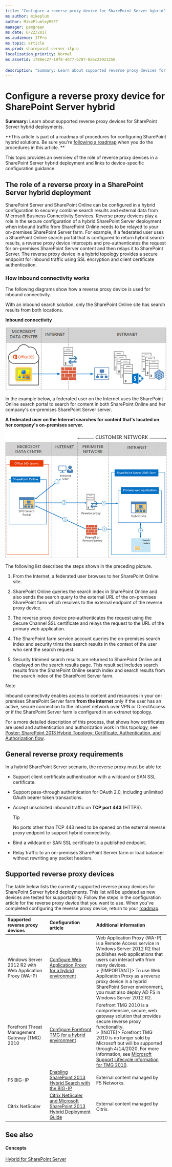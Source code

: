 ```yaml
---
title: "Configure a reverse proxy device for SharePoint Server hybrid"
ms.author: mikeplum
author: MikePlumleyMSFT
manager: pamgreen
ms.date: 6/22/2017
ms.audience: ITPro
ms.topic: article
ms.prod: sharepoint-server-itpro
localization_priority: Normal
ms.assetid: 1780ec27-19f8-4d77-b787-8abc23921258

description: "Summary: Learn about supported reverse proxy devices for SharePoint Server hybrid deployments."
---
```


# Configure a reverse proxy device for SharePoint Server hybrid

 **Summary:** Learn about supported reverse proxy devices for SharePoint Server hybrid deployments. 
  
 **This article is part of a roadmap of procedures for configuring SharePoint hybrid solutions. Be sure you're [following a roadmap](configuration-roadmaps.md) when you do the procedures in this article. **
  
This topic provides an overview of the role of reverse proxy devices in a SharePoint Server hybrid deployment and links to device-specific configuration guidance.
  
    
## The role of a reverse proxy in a SharePoint Server hybrid deployment
<a name="role"> </a>

SharePoint Server and SharePoint Online can be configured in a hybrid configuration to securely combine search results and external data from Microsoft Business Connectivity Services. Reverse proxy devices play a role in the secure configuration of a hybrid SharePoint Server deployment when inbound traffic from SharePoint Online needs to be relayed to your on-premises SharePoint Server farm. For example, if a federated user uses a SharePoint Online search portal that is configured to return hybrid search results, a reverse proxy device intercepts and pre-authenticates the request for on-premises SharePoint Server content and then relays it to SharePoint Server. The reverse proxy device in a hybrid topology provides a secure endpoint for inbound traffic using SSL encryption and client certificate authentication.
  
### How inbound connectivity works

The following diagrams show how a reverse proxy device is used for inbound connectivity.
  
With an inbound search solution, only the SharePoint Online site has search results from both locations.
  
**Inbound connectivity**

![A graphic of an inbound proxy.](../media/Inbound.gif)
  
In the example below, a federated user on the Internet uses the SharePoint Online search portal to search for content in both SharePoint Online and her company's on-premises SharePoint Server server.
  
**A federated user on the Internet searches for content that's located on her company's on-premises server.**

![This graphic explains how extranet users access files through TMG.](../media/Extranet_users_through_TMG.gif)
  
The following list describes the steps shown in the preceding picture.
  
1. From the Internet, a federated user browses to her SharePoint Online site.
    
2. SharePoint Online queries the search index in SharePoint Online and also sends the search query to the external URL of the on-premises SharePoint farm which resolves to the external endpoint of the reverse proxy device.
    
3. The reverse proxy device pre-authenticates the request using the Secure Channel SSL certificate and relays the request to the URL of the primary web application.
    
4. The SharePoint farm service account queries the on-premises search index and security trims the search results in the context of the user who sent the search request.
    
5. Security trimmed search results are returned to SharePoint Online and displayed on the search results page. This result set includes search results from the SharePoint Online search index and search results from the search index of the SharePoint Server farm.
    
> [!NOTE]
> Inbound connectivity enables access to content and resources in your on-premises SharePoint Server farm **from the internet** only if the user has an active, secure connection to the intranet network over VPN or DirectAccess or if the SharePoint Server farm is configured in an extranet topology. 
  
For a more detailed description of this process, that shows how certificates are used and authentication and authorization work in this topology, see [Poster: SharePoint 2013 Hybrid Topology: Certificate, Authentication, and Authorization flow](https://go.microsoft.com/fwlink/?LinkId=392320).
  
## General reverse proxy requirements
<a name="requirements"> </a>

In a hybrid SharePoint Server scenario, the reverse proxy must be able to:
  
- Support client certificate authentication with a wildcard or SAN SSL certificate.
    
- Support pass-through authentication for OAuth 2.0, including unlimited OAuth bearer token transactions.
    
- Accept unsolicited inbound traffic on **TCP port 443** (HTTPS). 
    
    > [!TIP]
    > No ports other than TCP 443 need to be opened on the external reverse proxy endpoint to support hybrid connectivity. 
  
- Bind a wildcard or SAN SSL certificate to a published endpoint.
    
- Relay traffic to an on-premises SharePoint Server farm or load balancer without rewriting any packet headers.
    
## Supported reverse proxy devices
<a name="devices"> </a>

The table below lists the currently supported reverse proxy devices for SharePoint Server hybrid deployments. This list will be updated as new devices are tested for supportability. Follow the steps in the configuration article for the reverse proxy device that you want to use. When you've completed configuring the reverse proxy device, return to your [roadmap](configuration-roadmaps.md).
  
|**Supported reverse proxy devices**|**Configuration article**|**Additional information**|
|:-----|:-----|:-----|
|Windows Server 2012 R2 with Web Application Proxy (WA-P)  <br/> |[Configure Web Application Proxy for a hybrid environment](configure-web-application-proxy-for-a-hybrid-environment.md) <br/> |Web Application Proxy (WA-P) is a Remote Access service in Windows Server 2012 R2 that publishes web applications that users can interact with from many devices.  <br/> > [!IMPORTANT]> To use Web Application Proxy as a reverse proxy device in a hybrid SharePoint Server environment, you must also deploy AD FS in Windows Server 2012 R2.           |
|Forefront Threat Management Gateway (TMG) 2010  <br/> |[Configure Forefront TMG for a hybrid environment](configure-forefront-tmg-for-a-hybrid-environment.md) <br/> |Forefront TMG 2010 is a comprehensive, secure, web gateway solution that provides secure reverse proxy functionality.  <br/> > [!NOTE]> Forefront TMG 2010 is no longer sold by Microsoft but will be supported through 4/14/2020. For more information, see [Microsoft Support Lifecycle information for TMG 2010](http://support.microsoft.com/lifecycle/default.aspx?LN=en-us&amp;p1=14873&amp;x=13&amp;y=9).           |
|F5 BIG-IP  <br/> |[Enabling SharePoint 2013 Hybrid Search with the BIG-IP](https://devcentral.f5.com/articles/enabling-sharepoint-2013-hybrid-search-with-the-big-ip) <br/> |External content managed by F5 Networks.  <br/> |
|Citrix NetScaler  <br/> |[Citrix NetScaler and Microsoft SharePoint 2013 Hybrid Deployment Guide](https://www.citrix.com/content/dam/citrix/en_us/documents/products-solutions/deployment-guide-netscaler-office-365-en.pdf) <br/> |External content managed by Citrix.  <br/> |
   
## See also
<a name="devices"> </a>

#### Concepts

[Hybrid for SharePoint Server](hybrid.md)

